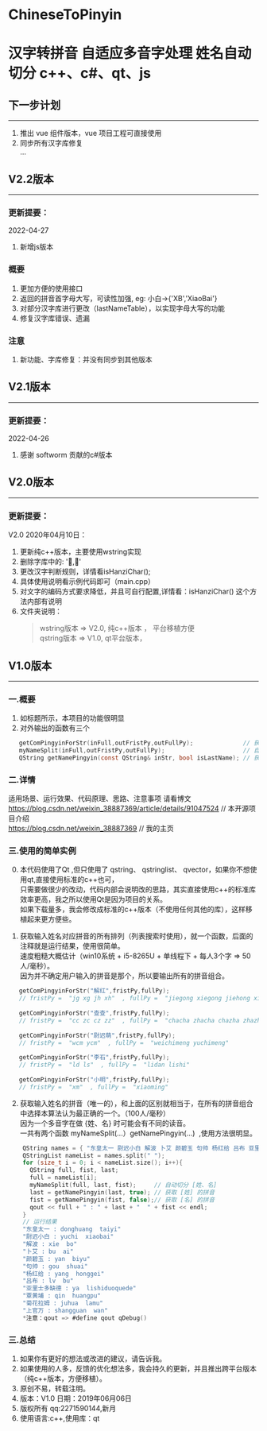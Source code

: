 # ChineseToPinyin
汉字转拼音 自适应多音字处理 姓名自动切分 c++、c#、qt、js  
====

## 下一步计划
---
1. 推出 vue 组件版本，vue 项目工程可直接使用 
2. 同步所有汉字库修复  
...

## V2.2版本
----
### 更新提要：
2022-04-27
1. 新增js版本
### 概要
1. 更加方便的使用接口
2. 返回的拼音首字母大写，可读性加强, eg: 小白->{'XB','XiaoBai'}
3. 对部分汉字库进行更改（lastNameTable），以实现字母大写的功能
4. 修复汉字库错误、遗漏
### 注意
1. 新功能、字库修复：并没有同步到其他版本

## V2.1版本
----
### 更新提要：
2022-04-26
1. 感谢 softworm 贡献的c#版本


## V2.0版本
----
### 更新提要：  
V2.0 2020年04月10日：    
1. 更新纯c++版本，主要使用wstring实现  
2. 删除字库中的: ','    
3. 更改汉字判断规则，详情看isHanziChar();    
4. 具体使用说明看示例代码即可（main.cpp）    
5. 对文字的编码方式要求降低，并且可自行配置,详情看：isHanziChar() 这个方法内部有说明  
5. 文件夹说明：  
	>wstring版本 => V2.0, 纯c++版本 ， 平台移植方便  
	>qstring版本 => V1.0, qt平台版本，  
        

## V1.0版本
----
### 一.概要

1. 如标题所示，本项目的功能很明显
2. 对外输出的函数有三个
```c
   getComPingyinForStr(inFull,outFristPy,outFullPy);              // 获取输入姓名对应拼音的所有排列
   myNameSplit(inFull,outFristPy,outFullPy);                      // 自动切分：姓、名
   QString getNamePingyin(const QString& inStr, bool isLastName); // 获取唯一的最佳拼音输出（自动识别多音字）
```
   
### 二.详情  
   适用场景、运行效果、代码原理、思路、注意事项 请看博文    
   https://blog.csdn.net/weixin_38887369/article/details/91047524   // 本开源项目介绍  
   https://blog.csdn.net/weixin_38887369                            // 我的主页  
   
### 三.使用的简单实例    
0. 本代码使用了Qt ,但只使用了 qstring、 qstringlist、 qvector，如果你不想使用qt,直接使用标准的c++也可，  
   只需要做很少的改动，代码内部会说明改的思路，其实直接使用c++的标准库效率更高，我之所以使用Qt是因为项目的关系。  
   如果下载量多，我会修改成标准的c++版本（不使用任何其他的库），这样移植起来更方便些。  

1. 获取输入姓名对应拼音的所有排列（列表搜索时使用），就一个函数，后面的注释就是运行结果，使用很简单。  
   速度粗糙大概估计（win10系统 + i5-8265U + 单线程下 + 每人3个字 => 50人/毫秒）。  
   因为并不确定用户输入的拼音是那个，所以要输出所有的拼音组合。  
```c
   getComPingyinForStr("解红",fristPy,fullPy); 
   // fristPy =  "jg xg jh xh"  , fullPy =  "jiegong xiegong jiehong xiehong"
   
   getComPingyinForStr("查查",fristPy,fullPy);    
   // fristPy =  "cc zc cz zz"  , fullPy =  "chacha zhacha chazha zhazha"
   
   getComPingyinForStr("尉迟萌",fristPy,fullPy);  
   // fristPy =  "wcm ycm"  , fullPy =  "weichimeng yuchimeng"
   
   getComPingyinForStr("李石",fristPy,fullPy);    
   // fristPy =  "ld ls"  , fullPy =  "lidan lishi"
   
   getComPingyinForStr("小明",fristPy,fullPy);    
   // fristPy =  "xm"  , fullPy =  "xiaoming"
```
   
2. 获取输入姓名的拼音（唯一的），和上面的区别就相当于，在所有的拼音组合中选择本算法认为最正确的一个。（100人/毫秒）  
   因为一个多音字在做 {姓、名}  时可能会有不同的读音。  
   一共有两个函数 myNameSplit(...）getNamePingyin(...)  ,使用方法很明显。  
```c
	QString names = { "东皇太一 尉迟小白 解波 卜艾 颜碧玉 句帅 杨红给 吕布 亚里士多缺德 覃黄埔 菊花拉姆 上官万" };
	QStringList nameList = names.split(" ");   
	for (size_t i = 0; i < nameList.size(); i++){
	  QString full, fist, last;
	  full = nameList[i];
	  myNameSplit(full, last, fist);     // 自动切分 [姓、名]
	  last = getNamePingyin(last, true); // 获取 [姓] 的拼音
	  fist = getNamePingyin(fist, false);// 获取 [名] 的拼音
	  qout << full + " : " + last + "  " + fist << endl;
	}
	// 运行结果
	"东皇太一 : donghuang  taiyi"
	"尉迟小白 : yuchi  xiaobai"
	"解波 : xie  bo"
	"卜艾 : bu  ai"
	"颜碧玉 : yan  biyu"
	"句帅 : gou  shuai"
	"杨红给 : yang  honggei"
	"吕布 : lv  bu"
	"亚里士多缺德 : ya  lishiduoquede"
	"覃黄埔 : qin  huangpu"
	"菊花拉姆 : juhua  lamu"
	"上官万 : shangguan  wan"
	*注意：qout => #define qout qDebug()
```
	
### 三.总结
1. 如果你有更好的想法或改进的建议，请告诉我。
2. 如果使用的人多，反馈的优化想法多，我会持久的更新，并且推出跨平台版本（纯c++版本，方便移植）。
3. 原创不易，转载注明。 
4. 版本：V1.0   日期：2019年06月06日  
5. 版权所有 qq:2271590144,新月
4. 使用语言:c++,使用库：qt

